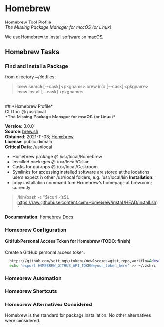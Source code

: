 # Homebrew
[Homebrew Tool Profile](#homebrew-profile)<br/>
*The Missing Package Manager for macOS (or Linux)*<br/>

We use Homebrew to install software on macOS.

## Homebrew Tasks

### Find and Install a Package
from directory ~/dotfiles:
> brew search 	[--cask] &lt;pkgname&gt;
> brew info   	[--cask] &lt;pkgname&gt;
> brew install	[--cask] &lt;pkgname&gt;

<br/>
## *Homebrew Profile*<br/>
CLI tool @ /usr/local<br/>
*The Missing Package Manager for macOS (or Linux)*<br/>

**Version**: 3.0.0<br/>
**Source**: [brew.sh](brew.sh)<br/>
**Obtained**: 2021-11-03; [Homebrew](brew.sh)<br/>
**License**: public domain<br/>
**Critical Data**: /usr/local<br/>
- Homebrew package @ /usr/local/Homebrew
- Installed packages @ /usr/local/Cellar
- Casks for gui apps @ /usr/local/Caskroom
- Symlinks for accessing installed software are stored at the locations users expect
in other /usr/local folders, e.g. /usr/local/bin
**Installation**:<br/>
- copy installation command fom Homebrew's homepage at brew.com; currently
> /bin/bash -c "$(curl -fsSL https://raw.githubusercontent.com/Homebrew/install/HEAD/install.sh)"

**Documentation**: [Homebrew Docs](docs.brew.sh)<br/>

### Homebrew Configuration
#### GitHub Personal Access Token for Homebrew (TODO: finish)
Create a GitHub personal access token:
``` zsh
  https://github.com/settings/tokens/new?scopes=gist,repo,workflow&description=Homebrew
  echo 'export HOMEBREW_GITHUB_API_TOKEN=your_token_here' >> ~/.zshrc
```
### Homebrew Automation
### Homebrew Shortcuts
### Homebrew Alternatives Considered
Homebrew is the standard for package installation.
No other alternatives were considered.
